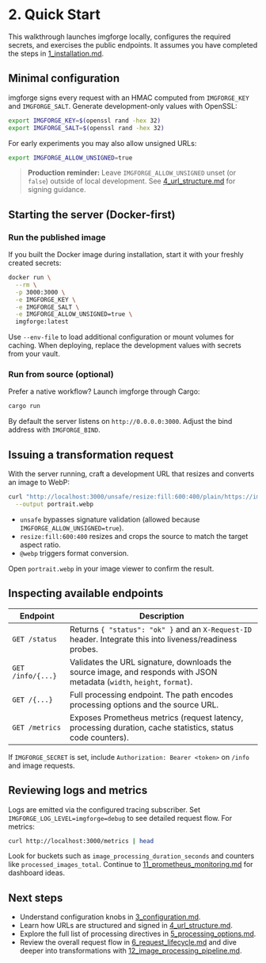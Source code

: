 # 2. Quick Start

This walkthrough launches imgforge locally, configures the required secrets, and exercises the public endpoints. It assumes you have completed the steps in [1_installation.md](1_installation.md).

## Minimal configuration

imgforge signs every request with an HMAC computed from `IMGFORGE_KEY` and `IMGFORGE_SALT`. Generate development-only values with OpenSSL:

```bash
export IMGFORGE_KEY=$(openssl rand -hex 32)
export IMGFORGE_SALT=$(openssl rand -hex 32)
```

For early experiments you may also allow unsigned URLs:

```bash
export IMGFORGE_ALLOW_UNSIGNED=true
```

> **Production reminder:** Leave `IMGFORGE_ALLOW_UNSIGNED` unset (or `false`) outside of local development. See [4_url_structure.md](4_url_structure.md) for signing guidance.

## Starting the server (Docker-first)

### Run the published image

If you built the Docker image during installation, start it with your freshly created secrets:

```bash
docker run \
  --rm \
  -p 3000:3000 \
  -e IMGFORGE_KEY \
  -e IMGFORGE_SALT \
  -e IMGFORGE_ALLOW_UNSIGNED=true \
  imgforge:latest
```

Use `--env-file` to load additional configuration or mount volumes for caching. When deploying, replace the development values with secrets from your vault.

### Run from source (optional)

Prefer a native workflow? Launch imgforge through Cargo:

```bash
cargo run
```

By default the server listens on `http://0.0.0.0:3000`. Adjust the bind address with `IMGFORGE_BIND`.

## Issuing a transformation request

With the server running, craft a development URL that resizes and converts an image to WebP:

```bash
curl "http://localhost:3000/unsafe/resize:fill:600:400/plain/https://images.unsplash.com/photo-1529626455594-4ff0802cfb7e@webp" \
  --output portrait.webp
```

- `unsafe` bypasses signature validation (allowed because `IMGFORGE_ALLOW_UNSIGNED=true`).
- `resize:fill:600:400` resizes and crops the source to match the target aspect ratio.
- `@webp` triggers format conversion.

Open `portrait.webp` in your image viewer to confirm the result.

## Inspecting available endpoints

| Endpoint          | Description                                                                                                             |
|-------------------|-------------------------------------------------------------------------------------------------------------------------|
| `GET /status`     | Returns `{ "status": "ok" }` and an `X-Request-ID` header. Integrate this into liveness/readiness probes.               |
| `GET /info/{...}` | Validates the URL signature, downloads the source image, and responds with JSON metadata (`width`, `height`, `format`). |
| `GET /{...}`      | Full processing endpoint. The path encodes processing options and the source URL.                                       |
| `GET /metrics`    | Exposes Prometheus metrics (request latency, processing duration, cache statistics, status code counters).              |

If `IMGFORGE_SECRET` is set, include `Authorization: Bearer <token>` on `/info` and image requests.

## Reviewing logs and metrics

Logs are emitted via the configured tracing subscriber. Set `IMGFORGE_LOG_LEVEL=imgforge=debug` to see detailed request flow. For metrics:

```bash
curl http://localhost:3000/metrics | head
```

Look for buckets such as `image_processing_duration_seconds` and counters like `processed_images_total`. Continue to [11_prometheus_monitoring.md](11_prometheus_monitoring.md) for dashboard ideas.

## Next steps

- Understand configuration knobs in [3_configuration.md](3_configuration.md).
- Learn how URLs are structured and signed in [4_url_structure.md](4_url_structure.md).
- Explore the full list of processing directives in [5_processing_options.md](5_processing_options.md).
- Review the overall request flow in [6_request_lifecycle.md](6_request_lifecycle.md) and dive deeper into transformations with [12_image_processing_pipeline.md](12_image_processing_pipeline.md).
